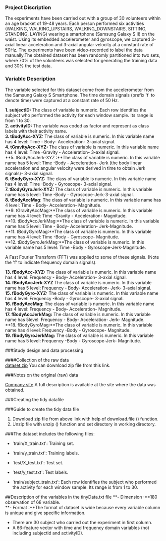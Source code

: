 
### Project Discription

The experiments have been carried out with a group of 30 volunteers within an age bracket of 19-48 years. Each person performed six activities (WALKING, WALKING_UPSTAIRS, WALKING_DOWNSTAIRS, SITTING, STANDING, LAYING) wearing a smartphone (Samsung Galaxy S II) on the waist. Using its embedded accelerometer and gyroscope, we captured 3-axial linear acceleration and 3-axial angular velocity at a constant rate of 50Hz. The experiments have been video-recorded to label the data manually.The obtained dataset has been randomly partitioned into two sets, where 70% of the volunteers was selected for generating the training data and 30% the test data. 


### Variable Description

The variable selected for this dataset come from the accelerometer from the Samsung Galaxy S Smartphone. The time domain signals (prefix 't' to denote time) were captured at a constant rate of 50 Hz.

**1.  subjectID:** The class of variable is numeric. Each row identifies the subject who performed the activity for each window sample. Its range is from 1 to 30.  
**2. activityID:**  The variable was coded as factor and represent as class labels with their activity name.  
**3. tBodyAcc-XYZ:**  The class of variable is numeric. In this variable name has 4 level: Time - Body- Acceleration- 3-axial signal.  
**4. tGravityAcc-XYZ:** The class of variable is numeric. In this variable name has 4 level: Time -Gravity - Acceleration- 3-axial signal.  
 **5. tBodyAccJerk-XYZ :**The class of variable is numeric. In this variable name has 5 level: Time -Body - Acceleration- Jerk (the body linear acceleration and angular velocity were derived in time to obtain Jerk signals)- 3-axial signal.  
 **6. tBodyGyro-XYZ:** The class of variable is numeric. In this variable name has 4 level: Time -Body - Gyroscope- 3-axial signal.  
 **7. tBodyGyroJerk-XYZ:** The class of variable is numeric. In this variable name has 5 level: Time -Body - Gyroscope-Jerk-3-axial signal.  
 **8. tBodyAccMag:** The class of variable is numeric. In this variable name has 4 level: Time - Body- Acceleration- Magnitude.     
 **9. tGravityAccMag:**The class of variable is numeric. In this variable name has 4 level: Time -Gravity - Acceleration- Magnitude.     
 **10. tBodyAccJerkMag:**The class of variable is numeric. In this variable name has 5 level: Time - Body- Acceleration- Jerk-Magnitude.   
 **11. tBodyGyroMag:**The class of variable is numeric. In this variable name has 4 level: Time -Body - Gyroscope- Magnitude.    
 **12. tBodyGyroJerkMag:**The class of variable is numeric. In this variable name has 5 level: Time -Body - Gyroscope-Jerk-Magnitude.

 A Fast Fourier Transform (FFT) was applied to some of these signals. (Note the 'f' to indicate frequency domain signals). 
  
 **13. fBodyAcc-XYZ:** The class of variable is numeric. In this variable name has 4 level: Frequency  - Body- Acceleration- 3-axial signal.    
 **14. fBodyAccJerk-XYZ** The class of variable is numeric. In this variable name has 5 level: Frequency - Body- Acceleration- Jerk- 3-axial signal.      
 **15. fBodyGyro-XYZ:**  The class of variable is numeric. In this variable name has 4 level: Frequency  -Body - Gyroscope- 3-axial signal.   
 **16. fBodyAccMag:** The class of variable is numeric. In this variable name has 4 level: Frequency - Body- Acceleration- Magnitude.     
 **17. fBodyAccJerkMag:** The class of variable is numeric. In this variable name has 5level: Frequency - Body- Acceleration- Jerk- Magnitude.     
 **18. fBodyGyroMag:**The class of variable is numeric. In this variable name has 4 level: Frequency -Body - Gyroscope- Magnitude.     
 **19. fBodyGyroJerkMag:** The class of variable is numeric. In this variable name has 5 level: Frequency -Body - Gyroscope-Jerk- Magnitude.
  

###Study design and data processing

####Collection of the raw data    
[dataset.zip][1] You can download zip file from this link.

###Notes on the original (raw) data 

[Company site][2]  A full description is available at the site where the data was obtained.

###Creating the tidy datafile

###Guide to create the tidy data file
 1. Download zip file from above link with help of download.file () function.
 2. Unzip file with unzip () function and set directory in working directory.

###The dataset includes the following files:

- 'train/X_train.txt': Training set.

- 'train/y_train.txt': Training labels.

- 'test/X_test.txt': Test set.

- 'test/y_test.txt': Test labels.

- 'train/subject_train.txt': Each row identifies the subject who performed the activity for each window sample. Its range is from 1 to 30. 

##Description of the variables in the tinyData.txt file
 **- Dimension :**180 observation of 68 variable.    
 **-  Format :**The format of dataset is wide because every variable column is unique and give specific information.     
 - There are 30 subject who carried out the experiment in first column.
 - A 66-feature vector with time and frequency domain variables (not including subjectId and activityID). 


  [1]: https://d396qusza40orc.cloudfront.net/getdata%2Fprojectfiles%2FUCI%20HAR%20Dataset.zip
  [2]: http://archive.ics.uci.edu/ml/datasets/Human+Activity+Recognition+Using+Smartphones


